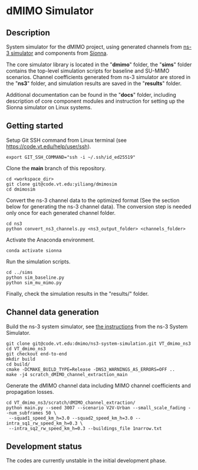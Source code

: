 # dMIMO Simulator

## Description
System simulator for the dMIMO project, using generated channels 
from [ns-3 simulator](https://www.nsnam.org/) 
and components from [Sionna](https://nvlabs.github.io/sionna/). 

The core simulator library is located in the "**dmimo**" folder,
the "**sims**" folder contains the top-level simulation scripts 
for baseline and SU-MIMO scenarios. Channel coefficients generated
from ns-3 simulator are stored in the "**ns3**" folder, and simulation 
results are saved in the "**results**" folder.

Additional documentation can be found in the "**docs**" folder, including
description of core component modules and instruction for setting up
the Sionna simulator on Linux systems.

## Getting started

Setup Git SSH command from Linux terminal (see https://code.vt.edu/help/user/ssh).
```
export GIT_SSH_COMMAND="ssh -i ~/.ssh/id_ed25519"
```
Clone the **main** branch of this repository.
```
cd <workspace_dir>
git clone git@code.vt.edu:yiliang/dmimosim
cd dmimosim
```
Convert the ns-3 channel data to the optimized format (See the section below 
for generating the ns-3 channel data). The conversion step is needed only once 
for each generated channel folder.  
```
cd ns3
python convert_ns3_channels.py <ns3_output_folder> <channels_folder>
```
Activate the Anaconda environment.
```
conda activate sionna
```
Run the simulation scripts.
```
cd ../sims
python sim_baseline.py
python sim_mu_mimo.py
```
Finally, check the simulation results in the "results/" folder.



## Channel data generation

Build the ns-3 system simulator, 
see [the instructions](https://code.vt.edu/dmimo/ns3-system-simulation/-/blob/end-to-end/README.md)
from the ns-3 System Simulator.
```
git clone git@code.vt.edu:dmimo/ns3-system-simulation.git VT_dmimo_ns3
cd VT_dmimo_ns3
git checkout end-to-end
mkdir build
cd build/
cmake -DCMAKE_BUILD_TYPE=Release -DNS3_WARNINGS_AS_ERRORS=OFF ..
make -j4 scratch_dMIMO_channel_extraction_main
```

Generate the dMIMO channel data including MIMO channel coefficients and 
propagation losses.

```
cd VT_dmimo_ns3/scratch/dMIMO_channel_extraction/
python main.py --seed 3007 --scenario V2V-Urban --small_scale_fading --num_subframes 50 \
 --squad1_speed_km_h=3.0 --squad2_speed_km_h=3.0 --intra_sq1_rw_speed_km_h=0.3 \
 --intra_sq2_rw_speed_km_h=0.3 --buildings_file 1narrow.txt
```

## Development status

The codes are currently unstable in the initial development phase.






